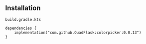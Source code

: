 
## Installation
`build.gradle.kts`
```
dependencies {
    implementation("com.github.QuadFlask:colorpicker:0.0.13")
}
```
